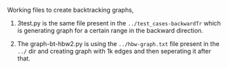 Working files to create backtracking graphs,

1. 3test.py is the same file present in the `../test_cases-backwardTr` which is generating graph for a certain range in the backward direction.

2. The graph-bt-hbw2.py is using the `../hbw-graph.txt` file present in the `../` dir and creating graph with 1k edges and then seperating it after that.
